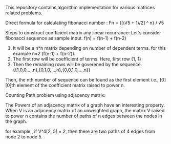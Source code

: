 This repository contains algorithm implementation for various matrices related problems.

Direct formula for calculating fibonacci number : Fn = {[(√5 + 1)/2] ^ n} / √5

Steps to construct coefficient matrix any linear recurrance:
Let's consider fibonacci sequence as sample input.
f(n) = f(n-1) + f(n-2)

1. It will be a n*n matrix depending on number of dependent terms. for this example n=2 (f(n-1) + f(n-2)).
2. The first row will be coefficient of terms. Here, first row {1, 1}
3. Then the remaining rows will be goverened by the sequence. {{1,0,0,...,n},{0,1,0,...,n},{0,0,1,0,...,n}}

Then, the nth number of sequence can be found as the first element i.e., [0][0]th element of the coefficient matrix raised to power n.

Counting Path problem using adjacency matrix:

The Powers of an adjacency matrix of a graph have an interesting property. When V is an adjacency matrix of an unweighted graph, 
the matrix V raised to power n contains the number of paths of n edges between the nodes in the graph.

for example., if V^4[2, 5] = 2, then there are two paths of 4 edges from node 2 to node 5.